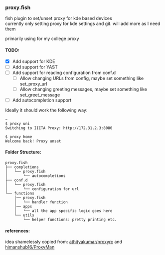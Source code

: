 ### proxy.fish

fish plugin to set/unset proxy for kde based devices       
currently only setting proxy for kde settings and git. 
will add more as I need them

primarily using for my college proxy

#### TODO: 
- [x] Add support for KDE 
- [ ] Add support for YAST
- [ ] Add support for reading configuration from conf.d 
    - [ ] Allow changing URLs from config, maybe set something like set_proxy_url
    - [ ] Allow changing greeting messages, maybe set something like set_greet_message
- [ ] Add autocompletion support

Ideally it should work the following way:
```console
~
$ proxy uni
Switching to IIITA Proxy: http://172.31.2.3:8080

$ proxy home
Welcome back! Proxy unset
```
#### Folder Structure:

```
proxy.fish
├── completions
│   └── proxy.fish
│       └── autocompletions
├── conf.d
│   └── proxy.fish
│       └── configuration for url
└── functions
    │── proxy.fish
    │   └── handler function
    │── apps
    │   └── all the app specific logic goes here
    └── utils 
        └── helper functions: pretty printing etc.
```

#### references:
idea shamelessly copied from:
[athityakumar/proxyrc](https://github.com/athityakumar/proxyrc)
and
[himanshub16/ProxyMan](https://github.com/himanshub16/ProxyMan/)
